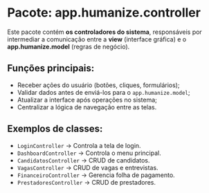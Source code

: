 # Pacote: app.humanize.controller

Este pacote contém **os controladores do sistema**, responsáveis por intermediar a comunicação entre a **view** (interface gráfica) e o **app.humanize.model** (regras de negócio).

## Funções principais:
- Receber ações do usuário (botões, cliques, formulários);
- Validar dados antes de enviá-los para o `app.humanize.model`;
- Atualizar a interface após operações no sistema;
- Centralizar a lógica de navegação entre as telas.

## Exemplos de classes:
- `LoginController` → Controla a tela de login.
- `DashboardController` → Controla o menu principal.
- `CandidatosController` → CRUD de candidatos.
- `VagasController` → CRUD de vagas e entrevistas.
- `FinanceiroController` → Gerencia folha de pagamento.
- `PrestadoresController` → CRUD de prestadores.
